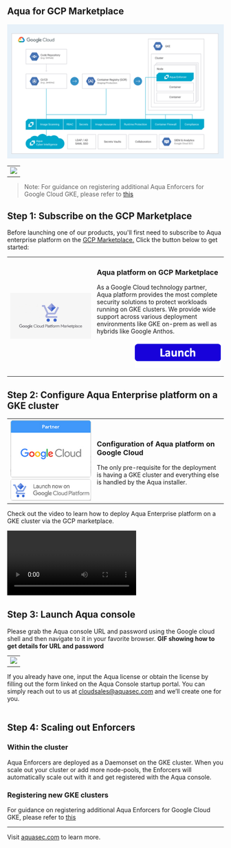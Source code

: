## Aqua for GCP Marketplace

![Aqua platform](images/gcp-aqua-platform.png)

<table>
	<tr>
		<td><img src="images/gcp-payg.gif" /></td>
	</tr>
</table>

>Note: For guidance on registering additional Aqua Enforcers for Google Cloud GKE, please refer to [this](pages/Registering-additional-enforcers.md)


## Step 1: Subscribe on the GCP Marketplace
Before launching one of our products, you'll first need to subscribe to Aqua enterprise platform on the <a href="https://console.cloud.google.com/marketplace/details/aquasecurity-public/aqua-security-payg?q=aqua&project=lexical-ellipse-195321">GCP Marketplace.</a> Click the button below to get started:

<table>
	<tr>
		<td width="40%"><a href="https://console.cloud.google.com/marketplace/details/aquasecurity-public/aqua-security-payg?q=aqua&project=lexical-ellipse-195321"><img src="images/gcp-marketplace.jpg" /></a></td>
		<td>
			<h3>Aqua platform on GCP Marketplace</h3>
			<p>As a Google Cloud technology partner, Aqua platform provides the most complete security solutions to protect workloads running on GKE clusters. We provide wide support across various deployment environments like GKE on-prem as well as hybrids like Google Anthos.
			</p>
			<p align="right"><a href="https://console.cloud.google.com/marketplace/details/aquasecurity-public/aqua-security-payg?q=aqua&project=lexical-ellipse-195321"><img src="../images/launch-logo.png" width="200" /></a></p>
		</td>
	</tr> 
</table>


## Step 2: Configure Aqua Enterprise platform on a GKE cluster

<table>
	<tr>
		<td width="40%"><img src="images/partner-badge-gcp.jpg" width="300"/></a></td>
		<td>
			<h3>Configuration of Aqua platform on Google Cloud</h3>
			<p> The only pre-requisite for the deployment is having a GKE cluster and everything else is handled by the Aqua installer. </p>
		</td>
	</tr>
</table>
Check out the video to learn how to deploy Aqua Enterprise platform on a GKE cluster via the GCP marketplace.

![deploy](images/deploy-gcp.mp4)



## Step 3: Launch Aqua console
Please grab the Aqua console URL and password using the Google cloud shell and then navigate to it in your favorite browser.
<b>GIF showing how to get details for URL and password</b>
<table>
	<tr>
		<td><img src="images/aqua-gcp-console.gif" /></td>
	</tr>
</table>

If you already have one, input the Aqua license or obtain the license by filling out the form linked on the Aqua Console startup portal. You can simply reach out to us at [cloudsales@aquasec.com](mailto:cloudsales@aquasec.com) and we’ll create one for you.<br /><br />

## Step 4: Scaling out Enforcers

### Within the cluster
Aqua Enforcers are deployed as a Daemonset on the GKE cluster. When you scale out your cluster or add more node-pools, the Enforcers will automatically scale out with it and get registered with the Aqua console.

### Registering new GKE clusters
For guidance on registering additional Aqua Enforcers for Google Cloud GKE, please refer to [this](pages/Registering-additional-enforcers.md)

---
Visit [aquasec.com](https://www.aquasec.com/) to learn more.
